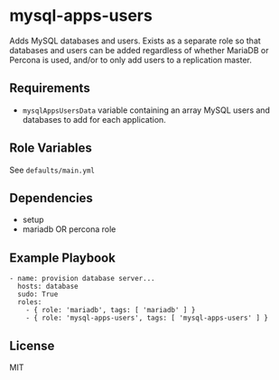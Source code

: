 mysql-apps-users
========

Adds MySQL databases and users. Exists as a separate role so that databases and users can be added regardless of whether MariaDB or Percona is used, and/or to only add users to a replication master.

Requirements
------------

* `mysqlAppsUsersData` variable containing an array MySQL users and databases to add for each application.

Role Variables
--------------

See `defaults/main.yml`

Dependencies
------------

* setup
* mariadb OR percona role

Example Playbook
-------------------------

    - name: provision database server...
      hosts: database
      sudo: True
      roles:
        - { role: 'mariadb', tags: [ 'mariadb' ] }
        - { role: 'mysql-apps-users', tags: [ 'mysql-apps-users' ] }

License
-------

MIT
